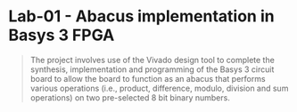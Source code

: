 # Lab-01 - Abacus implementation in Basys 3 FPGA
> The project involves use of 
> the Vivado design tool to 
> complete the synthesis, 
> implementation and 
> programming of the Basys 3 
> circuit board to allow the 
> board to function as an 
> abacus that performs various 
> operations (i.e., product, 
> difference, modulo, division 
> and sum operations) on two 
> pre-selected 8 bit 
> binary numbers.
